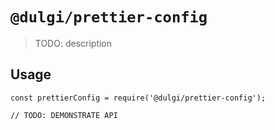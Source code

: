 # `@dulgi/prettier-config`

> TODO: description

## Usage

```
const prettierConfig = require('@dulgi/prettier-config');

// TODO: DEMONSTRATE API
```
